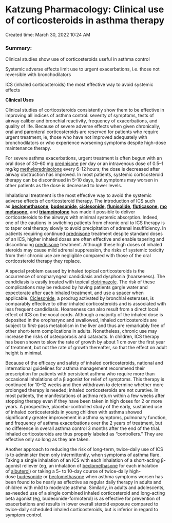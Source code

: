 # Katzung Pharmacology: Clinical use of corticosteroids in asthma therapy

Created time: March 30, 2022 10:24 AM

### Summary:

Clinical studies show use of corticosteroids useful in asthma control

Systemic adverse effects limit use to urgent exacerbations, i.e. those not reversible with bronchodilators

ICS (inhaled corticosteroids) the most effective way to avoid systemic effects

****Clinical Uses****

Clinical studies of corticosteroids consistently show them to be effective in improving all indices of asthma control: severity of symptoms, tests of airway caliber and bronchial reactivity, frequency of exacerbations, and quality of life. Because of severe adverse effects when given chronically, oral and parenteral corticosteroids are reserved for patients who require urgent treatment, ie, those who have not improved adequately with bronchodilators or who experience worsening symptoms despite high-dose maintenance therapy.

For severe asthma exacerbations, urgent treatment is often begun with an oral dose of 30–60 mg [prednisone](https://accessmedicine-mhmedical-com.eproxy.lib.hku.hk/drugs.aspx?GbosID=426873) per day or an intravenous dose of 0.5–1 mg/kg [methylprednisolone](https://accessmedicine-mhmedical-com.eproxy.lib.hku.hk/drugs.aspx?GbosID=426777) every 6–12 hours; the dose is decreased after airway obstruction has improved. In most patients, systemic corticosteroid therapy can be discontinued in 5–10 days, but symptoms may worsen in other patients as the dose is decreased to lower levels.

Inhalational treatment is the most effective way to avoid the systemic adverse effects of corticosteroid therapy. The introduction of ICS such as **[beclomethasone](https://accessmedicine-mhmedical-com.eproxy.lib.hku.hk/drugs.aspx?GbosID=130854), [budesonide](https://accessmedicine-mhmedical-com.eproxy.lib.hku.hk/drugs.aspx?GbosID=423464), [ciclesonide](https://accessmedicine-mhmedical-com.eproxy.lib.hku.hk/drugs.aspx?GbosID=132256), [flunisolide](https://accessmedicine-mhmedical-com.eproxy.lib.hku.hk/drugs.aspx?GbosID=131288), [fluticasone](https://accessmedicine-mhmedical-com.eproxy.lib.hku.hk/drugs.aspx?GbosID=131304), [mometasone,](https://accessmedicine-mhmedical-com.eproxy.lib.hku.hk/drugs.aspx?GbosID=423555)** and **[triamcinolone](https://accessmedicine-mhmedical-com.eproxy.lib.hku.hk/drugs.aspx?GbosID=132056)** has made it possible to deliver corticosteroids to the airways with minimal systemic absorption. Indeed, one of the cautions in switching patients from chronic oral to ICS therapy is to taper oral therapy slowly to avoid precipitation of adrenal insufficiency. In patients requiring continued [prednisone](https://accessmedicine-mhmedical-com.eproxy.lib.hku.hk/drugs.aspx?GbosID=426873) treatment despite standard doses of an ICS, higher inhaled doses are often effective and enable tapering and discontinuing [prednisone](https://accessmedicine-mhmedical-com.eproxy.lib.hku.hk/drugs.aspx?GbosID=426873) treatment. Although these high doses of inhaled steroids may cause mild adrenal suppression, the risks of systemic toxicity from their chronic use are negligible compared with those of the oral corticosteroid therapy they replace.

A special problem caused by inhaled topical corticosteroids is the occurrence of oropharyngeal candidiasis and dysphonia (hoarseness). The candidiasis is easily treated with topical [clotrimazole](https://accessmedicine-mhmedical-com.eproxy.lib.hku.hk/drugs.aspx?GbosID=131047). The risk of these complications may be reduced by having patients gargle water and expectorate after each inhaled treatment, and use a spacer when applicable. [Ciclesonide](https://accessmedicine-mhmedical-com.eproxy.lib.hku.hk/drugs.aspx?GbosID=132256), a prodrug activated by bronchial esterases, is comparably effective to other inhaled corticosteroids and is associated with less frequent candidiasis. Hoarseness can also result from a direct local effect of ICS on the vocal cords. Although a majority of the inhaled dose is deposited in the oropharynx and swallowed, inhaled corticosteroids are subject to first-pass metabolism in the liver and thus are remarkably free of other short-term complications in adults. Nonetheless, chronic use may increase the risks of osteoporosis and cataracts. In children, ICS therapy has been shown to slow the rate of growth by about 1 cm over the first year of treatment, but not the rate of growth thereafter, so that the effect on adult height is minimal.

Because of the efficacy and safety of inhaled corticosteroids, national and international guidelines for asthma management recommend their prescription for patients with persistent asthma who require more than occasional inhalations of a β agonist for relief of symptoms. This therapy is continued for 10–12 weeks and then withdrawn to determine whether more prolonged therapy is needed; inhaled corticosteroids are not curative. In most patients, the manifestations of asthma return within a few weeks after stopping therapy even if they have been taken in high doses for 2 or more years. A prospective, placebo-controlled study of the early, sustained use of inhaled corticosteroids in young children with asthma showed significantly greater improvement in asthma symptoms, pulmonary function, and frequency of asthma exacerbations over the 2 years of treatment, but no difference in overall asthma control 3 months after the end of the trial. Inhaled corticosteroids are thus properly labeled as “controllers.” They are effective only so long as they are taken.

Another approach to reducing the risk of long-term, twice-daily use of ICS is to administer them only intermittently, when symptoms of asthma flare. Taking a single inhalation of an ICS with each inhalation of a short-acting β-agonist reliever (eg, an inhalation of [beclomethasone](https://accessmedicine-mhmedical-com.eproxy.lib.hku.hk/drugs.aspx?GbosID=130854) for each inhalation of [albuterol](https://accessmedicine-mhmedical-com.eproxy.lib.hku.hk/drugs.aspx?GbosID=426437)) or taking a 5- to 10-day course of twice-daily high-dose [budesonide](https://accessmedicine-mhmedical-com.eproxy.lib.hku.hk/drugs.aspx?GbosID=423464) or [beclomethasone](https://accessmedicine-mhmedical-com.eproxy.lib.hku.hk/drugs.aspx?GbosID=130854) when asthma symptoms worsen has been found to be nearly as effective as regular daily therapy in adults and children with mild to moderate asthma. Similarly, in adults and adolescents, as-needed use of a single combined inhaled corticosteroid and long-acting beta agonist (eg, budesonide-formoterol) is as effective for prevention of exacerbations and results in lower overall steroid exposure compared to twice-daily scheduled inhaled corticosteroids, but is inferior in regard to symptom control.